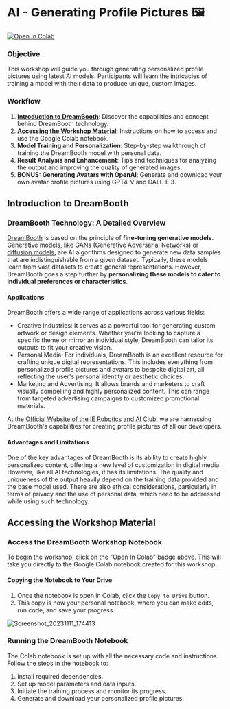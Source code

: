 # AI - Generating Profile Pictures 🖼️

[![Open In Colab](https://colab.research.google.com/assets/colab-badge.svg)](https://colab.research.google.com/drive/1L_C8b0knZCD7waKl7ODnUyAVwSf-eyAB?usp=sharing)

### Objective
This workshop will guide you through generating personalized profile pictures using latest AI models. Participants will learn the intricacies of training a model with their data to produce unique, custom images.

### Workflow
1. [**Introduction to DreamBooth**](#introduction-to-dreambooth): Discover the capabilities and concept behind DreamBooth technology.
2. [**Accessing the Workshop Material**](#accessing-the-workshop-material): Instructions on how to access and use the Google Colab notebook.
3. **Model Training and Personalization**: Step-by-step walkthrough of training the DreamBooth model with personal data.
4. **Result Analysis and Enhancement**: Tips and techniques for analyzing the output and improving the quality of generated images.
5. **BONUS: Generating Avatars with OpenAI**: Generate and download your own avatar profile pictures using GPT4-V and DALL-E 3.


## Introduction to DreamBooth

### DreamBooth Technology: A Detailed Overview

[DreamBooth](https://dreambooth.github.io/) is based on the principle of **fine-tuning generative models**. Generative models, like GANs [(Generative Adversarial Networks)](https://arxiv.org/pdf/1406.2661.pdf) or [diffusion models](https://github.com/CompVis/latent-diffusion), are AI algorithms designed to generate new data samples that are indistinguishable from a given dataset. Typically, these models learn from vast datasets to create general representations. However, DreamBooth goes a step further by **personalizing these models to cater to individual preferences or characteristics**.


#### Applications
DreamBooth offers a wide range of applications across various fields:

- Creative Industries: It serves as a powerful tool for generating custom artwork or design elements. Whether you're looking to capture a specific theme or mirror an individual style, DreamBooth can tailor its outputs to fit your creative vision.
- Personal Media: For individuals, DreamBooth is an excellent resource for crafting unique digital representations. This includes everything from personalized profile pictures and avatars to bespoke digital art, all reflecting the user's personal identity or aesthetic choices.
- Marketing and Advertising: It allows brands and marketers to craft visually compelling and highly personalized content. This can range from targeted advertising campaigns to customized promotional materials.

At the [Official Website of the IE Robotics and AI Club](https://www.ieroboticsclub.com/), we are harnessing DreamBooth's capabilities for creating profile pictures of all our developers.


#### Advantages and Limitations
One of the key advantages of DreamBooth is its ability to create highly personalized content, offering a new level of customization in digital media. However, like all AI technologies, it has its limitations. The quality and uniqueness of the output heavily depend on the training data provided and the base model used. There are also ethical considerations, particularly in terms of privacy and the use of personal data, which need to be addressed while using such technology.


## Accessing the Workshop Material
### Access the DreamBooth Workshop Notebook
To begin the workshop, click on the "Open In Colab" badge above. This will take you directly to the Google Colab notebook created for this workshop.

#### Copying the Notebook to Your Drive
1. Once the notebook is open in Colab, click the `Copy to Drive` button.
2. This copy is now your personal notebook, where you can make edits, run code, and save your progress.

![Screenshot_20231111_174413](https://github.com/velocitatem/workshops/assets/60182044/95156bf0-ef41-432a-9b0e-3c8545f5ff40)


### Running the DreamBooth Notebook
The Colab notebook is set up with all the necessary code and instructions. Follow the steps in the notebook to:
1. Install required dependencies.
2. Set up model parameters and data inputs.
3. Initiate the training process and monitor its progress.
4. Generate and download your personalized profile pictures.
